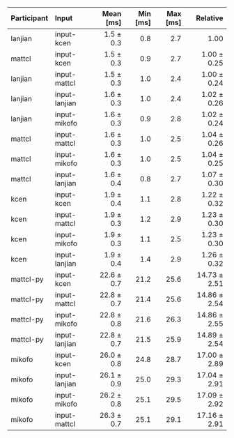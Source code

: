 | Participant | Input | Mean [ms] | Min [ms] | Max [ms] | Relative |
|:---|:---|---:|---:|---:|---:|
| lanjian | input-kcen | 1.5 ± 0.3 | 0.8 | 2.7 | 1.00 |
| mattcl | input-kcen | 1.5 ± 0.3 | 0.9 | 2.7 | 1.00 ± 0.25 |
| lanjian | input-mattcl | 1.5 ± 0.3 | 1.0 | 2.4 | 1.00 ± 0.24 |
| lanjian | input-lanjian | 1.6 ± 0.3 | 1.0 | 2.4 | 1.02 ± 0.26 |
| lanjian | input-mikofo | 1.6 ± 0.3 | 0.9 | 2.8 | 1.02 ± 0.24 |
| mattcl | input-mattcl | 1.6 ± 0.3 | 1.0 | 2.5 | 1.04 ± 0.26 |
| mattcl | input-mikofo | 1.6 ± 0.3 | 1.0 | 2.5 | 1.04 ± 0.25 |
| mattcl | input-lanjian | 1.6 ± 0.4 | 0.8 | 2.7 | 1.07 ± 0.30 |
| kcen | input-kcen | 1.9 ± 0.4 | 1.1 | 2.8 | 1.22 ± 0.32 |
| kcen | input-mattcl | 1.9 ± 0.3 | 1.2 | 2.9 | 1.23 ± 0.30 |
| kcen | input-mikofo | 1.9 ± 0.3 | 1.1 | 2.5 | 1.23 ± 0.30 |
| kcen | input-lanjian | 1.9 ± 0.4 | 1.4 | 2.9 | 1.26 ± 0.32 |
| mattcl-py | input-kcen | 22.6 ± 0.7 | 21.2 | 25.6 | 14.73 ± 2.51 |
| mattcl-py | input-mattcl | 22.8 ± 0.7 | 21.4 | 25.6 | 14.86 ± 2.54 |
| mattcl-py | input-mikofo | 22.8 ± 0.8 | 21.6 | 26.3 | 14.86 ± 2.55 |
| mattcl-py | input-lanjian | 22.8 ± 0.7 | 21.5 | 25.9 | 14.89 ± 2.54 |
| mikofo | input-kcen | 26.0 ± 0.8 | 24.8 | 28.7 | 17.00 ± 2.89 |
| mikofo | input-lanjian | 26.1 ± 0.9 | 25.0 | 29.3 | 17.04 ± 2.91 |
| mikofo | input-mikofo | 26.2 ± 0.8 | 25.1 | 29.5 | 17.09 ± 2.92 |
| mikofo | input-mattcl | 26.3 ± 0.7 | 25.1 | 29.1 | 17.16 ± 2.91 |
